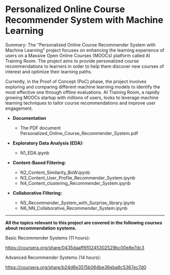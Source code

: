 # Personalized Online Course Recommender System with Machine Learning

Summary:
The "Personalized Online Course Recommender System with Machine Learning" project focuses on enhancing the learning experience of users on a Massive Open Online Courses (MOOCs) platform called AI Training Room. The project aims to provide personalized course recommendations to learners in order to help them discover new courses of interest and optimize their learning paths. 

Currently, in the Proof of Concept (PoC) phase, the project involves exploring and comparing different machine learning models to identify the most effective one through offline evaluations. AI Training Room, a rapidly growing MOOCs startup with millions of users, looks to leverage machine learning techniques to tailor course recommendations and improve user engagement.

- **Documentation**
    - The PDF document Personalized_Online_Course_Recommender_System.pdf 

- **Exploratory Data Analysis (EDA):**
    - N1_EDA.ipynb

- **Content-Based Filtering:**
    - N2_Content_Similarity_BoW.ipynb
    - N3_Content_User_Profile_Recommender_System.ipynb
    - N4_Content_clustering_Recommender_System.ipynb

- **Collaborative Filtering:**
    - N5_Recommender_System_with_Surprise_library.ipynb
    - N6_NN_Collaborative_Recommender_System.ipynb


----


**All the topics relevant to this project are covered in the following courses about recommendation systems.**


Basic Recommender Systems (11 hours):


https://coursera.org/share/0435daaff6f0245302529bc00e8e7dc3


Advanced Recommender Systems (14 hours):


https://coursera.org/share/b24d8e3515b064be36eba6c5367ec7d0

